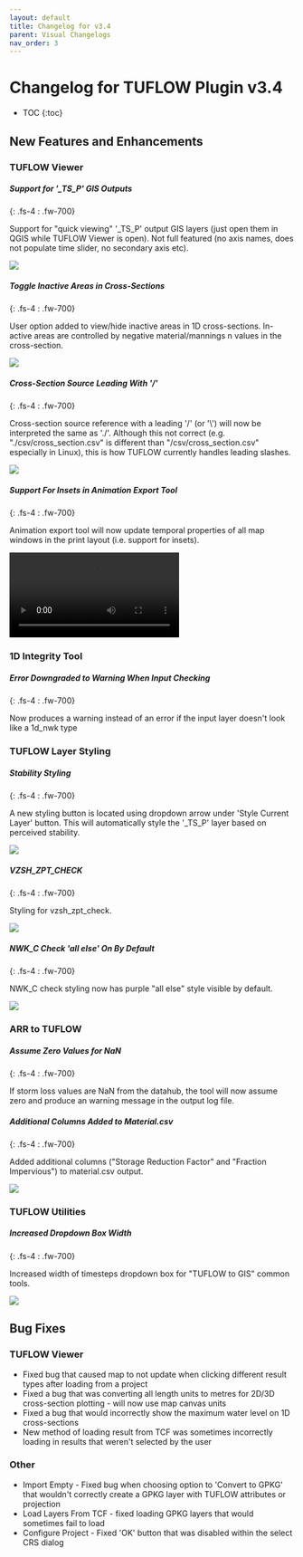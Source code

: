 ```yaml
---
layout: default
title: Changelog for v3.4
parent: Visual Changelogs
nav_order: 3
---
```


# Changelog for TUFLOW Plugin v3.4

* TOC
{:toc}

## New Features and Enhancements

### TUFLOW Viewer

##### Support for '_TS_P' GIS Outputs
{: .fs-4 : .fw-700}

Support for "quick viewing" '_TS_P' output GIS layers (just open them in QGIS while TUFLOW Viewer is open). Not full featured (no axis names, does not populate time slider, no secondary axis etc).

![](assets/ts_gis_results.png)

##### Toggle Inactive Areas in Cross-Sections
{: .fs-4 : .fw-700}

User option added to view/hide inactive areas in 1D cross-sections. In-active areas are controlled by negative material/mannings n values in the cross-section.

![](assets/plotting_inactive_area.png)

##### Cross-Section Source Leading With '/'
{: .fs-4 : .fw-700}

Cross-section source reference with a leading '/' (or '\\') will now be interpreted the same as './'. Although this not correct (e.g. "./csv/cross_section.csv" is different than "/csv/cross_section.csv" especially in Linux), this is how TUFLOW currently handles leading slashes.

![](assets/cross_section_leading_slash.png)

##### Support For Insets in Animation Export Tool
{: .fs-4 : .fw-700}

Animation export tool will now update temporal properties of all map windows in the print layout (i.e. support for insets).

<video style="max-width:640px" controls>
  <source src="assets/inset.mp4" type="video/mp4">
</video>

### 1D Integrity Tool

##### Error Downgraded to Warning When Input Checking
{: .fs-4 : .fw-700}

Now produces a warning instead of an error if the input layer doesn't look like a 1d_nwk type

### TUFLOW Layer Styling

##### Stability Styling
{: .fs-4 : .fw-700}

A new styling button is located using dropdown arrow under 'Style Current Layer' button. This will automatically style the '_TS_P' layer based on perceived stability.

![](assets/stability_styling.png)

##### VZSH_ZPT_CHECK
{: .fs-4 : .fw-700}

Styling for vzsh_zpt_check.

![](assets/vzsh_zpt_check.png)

##### NWK_C Check 'all else' On By Default
{: .fs-4 : .fw-700}

NWK_C check styling now has purple "all else" style visible by default.

![](assets/nwk_c_all_else.png)

### ARR to TUFLOW

##### Assume Zero Values for NaN
{: .fs-4 : .fw-700}

If storm loss values are NaN from the datahub, the tool will now assume zero and produce an warning message in the output log file.

##### Additional Columns Added to Material.csv
{: .fs-4 : .fw-700}

Added additional columns ("Storage Reduction Factor" and "Fraction Impervious") to material.csv output.

![](assets/materials_csv.PNG)

### TUFLOW Utilities

##### Increased Dropdown Box Width
{: .fs-4 : .fw-700}

Increased width of timesteps dropdown box for "TUFLOW to GIS" common tools.

![](assets/wider_combobox.png)

## Bug Fixes

### TUFLOW Viewer

* Fixed bug that caused map to not update when clicking different result types after loading from a project
* Fixed a bug that was converting all length units to metres for 2D/3D cross-section plotting - will now use map canvas units
* Fixed a bug that would incorrectly show the maximum water level on 1D cross-sections
* New method of loading result from TCF was sometimes incorrectly loading in results that weren't selected by the user

### Other

* Import Empty - Fixed bug when choosing option to 'Convert to GPKG' that wouldn't correctly create a GPKG layer with TUFLOW attributes or projection
* Load Layers From TCF - fixed loading GPKG layers that would sometimes fail to load
* Configure Project - Fixed 'OK' button that was disabled within the select CRS dialog
